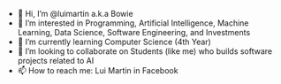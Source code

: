 - 👋 Hi, I’m @luimartin a.k.a Bowie
- 👀 I’m interested in Programming, Artificial Intelligence, Machine Learning, Data Science, Software Engineering, and Investments
- 🌱 I’m currently learning Computer Science (4th Year)
- 💞️ I’m looking to collaborate on Students (like me) who builds software projects related to AI
- 📫 How to reach me: Lui Martin in Facebook

<!---
luimartin/luimartin is a ✨ special ✨ repository because its `README.md` (this file) appears on your GitHub profile.
You can click the Preview link to take a look at your changes.
--->

